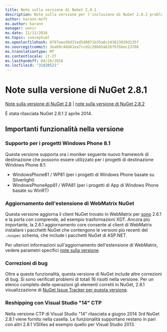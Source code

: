 ```yaml
---
title: Note sulla versione di NuGet 2.8.1
description: Note sulla versione per l'inclusione di NuGet 2.8.1 problemi noti, correzioni di bug, le funzionalità aggiunte e dcr.
author: karann-msft
ms.author: karann
manager: unnir
ms.date: 11/11/2016
ms.topic: conceptual
ms.openlocfilehash: 8787aee36d31ed5d8071b35a8c243823029d135f
ms.sourcegitcommit: 3eab9c4dd41ea7ccd2c28bb5ab16f6fbbec13708
ms.translationtype: MT
ms.contentlocale: it-IT
ms.lasthandoff: 04/26/2018
ms.locfileid: "31820521"
---
```

# <a name="nuget-281-release-notes"></a>Note sulla versione di NuGet 2.8.1

[Note sulla versione di NuGet 2.8](../release-notes/nuget-2.8.md) | [note sulla versione di NuGet 2.8.2](../release-notes/nuget-2.8.2.md)

È stata rilasciata NuGet 2.8.1 2 aprile 2014.

## <a name="notable-features-in-the-release"></a>Importanti funzionalità nella versione

### <a name="support-for-windows-phone-81-projects"></a>Supporto per i progetti Windows Phone 8.1
Questa versione supporta ora i moniker seguente nuovo framework di destinazione che possono essere utilizzato per i progetti di destinazione Windows Phone 8.1:

* WindowsPhone81 / WP81 (per i progetti di Windows Phone basate su Silverlight)
* WindowsPhoneApp81 / WPA81 (per i progetti di App di Windows Phone basate su WinRT)

### <a name="update-of-the-nuget-webmatrix-extension"></a>Aggiornamento dell'estensione di WebMatrix NuGet
Questa versione aggiorna il client NuGet trovato in WebMatrix per [sono](https://www.nuget.org/packages/Nuget.Core/2.6.1) 2.6.1 e la porta con comprende, ad esempio trasformazioni XDT. Ancora più importante, la 2.6.1 aggiornamento core consente al client di WebMatrix installare i pacchetti NuGet che contengono le versioni più recenti del `.nuspec` schema, che include i pacchetti NuGet di ASP.NET.

Per ulteriori informazioni sull'aggiornamento dell'estensione di WebMatrix, vedere parametri specifici [note sulla versione](../release-notes/nuget-2.6.1-for-WebMatrix.md).

### <a name="bug-fixes"></a>Correzioni di bug
Oltre a queste funzionalità, questa versione di NuGet include altre correzioni di bug. Si sono verificati problemi di totali 16 risolti nella versione. Per un elenco completo delle operazioni gli elementi corretti in NuGet, 2.8.1 visualizzazione di [NuGet Issue Tracker per questa versione](https://nuget.codeplex.com/workitem/list/advanced?keyword=&status=All&type=All&priority=All&release=NuGet%202.8.1&assignedTo=All&component=All&sortField=LastUpdatedDate&sortDirection=Descending&page=0&reasonClosed=All).

### <a name="reshipping-with-visual-studio-14-ctp"></a>Reshipping con Visual Studio "14" CTP
Nella versione CTP di Visual Studio "14" rilasciata a giugno 2014 3rd NuGet 2.8.1 viene fornito nella casella. Le funzionalità supportano restano in pari con altri 2.8.1 VSIXes ad esempio quello per Visual Studio 2013.
